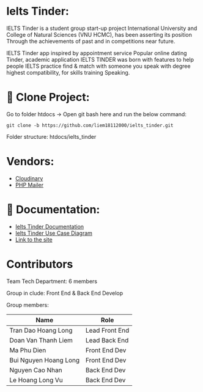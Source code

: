 # Ielts Tinder:
IELTS Tinder is a student group start-up project
International University and College of Natural Sciences
(VNU HCMC), has been asserting its position
Through the achievements of past and in competitions
near future.

IELTS Tinder app inspired by appointment service
Popular online dating Tinder, academic application
IELTS TINDER was born with features to help people
IELTS practice find & match with someone you speak with degree
highest compatibility, for skills training
Speaking.

# :bookmark: **Clone Project:**
Go to folder htdocs -> Open git bash here and run the below command:
```
git clone -b https://github.com/liem18112000/ielts_tinder.git
```

Folder structure:
  htdocs/ielts_tinder


# Vendors:
  * [Cloudinary](https://github.com/cloudinary/cloudinary_php)
  * [PHP Mailer](https://github.com/PHPMailer/PHPMailer)

# :notebook_with_decorative_cover: **Documentation:**
  * [Ielts Tinder Documentation]()
  * [Ielts Tinder Use Case Diagram]()
  * [Link to the site](https://ieltstinder.com/)

# Contributors

  Team Tech Department: 6 members

  Group in clude: Front End & Back End Develop

  Group members:

   Name                 | Role
  --------------------- | ---------------
  Tran Dao Hoang Long   | Lead Front End
  Doan Van Thanh Liem   | Lead Back End
  Ma Phu Dien           | Front End Dev
  Bui Nguyen Hoang Long | Front End Dev
  Nguyen Cao Nhan       | Back End Dev
  Le Hoang Long Vu      | Back End Dev
  
  
 